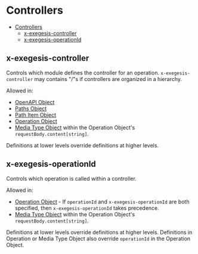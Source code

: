 # Controllers

<!-- markdownlint-disable MD007 -->
<!-- TOC depthFrom:2 -->

- [Controllers](#controllers)
  - [x-exegesis-controller](#x-exegesis-controller)
  - [x-exegesis-operationId](#x-exegesis-operationid)

<!-- /TOC -->
<!-- markdownlint-enable MD007 -->

## x-exegesis-controller

Controls which module defines the controller for an operation.
`x-exegesis-controller` may contains "/"s if controllers are organized in a
hierarchy.

Allowed in:

- [OpenAPI Object](https://github.com/OAI/OpenAPI-Specification/blob/master/versions/3.0.3.md#oasObject)
- [Paths Object](https://github.com/OAI/OpenAPI-Specification/blob/master/versions/3.0.3.md#pathsObject)
- [Path Item Object](https://github.com/OAI/OpenAPI-Specification/blob/master/versions/3.0.3.md#pathItemObject)
- [Operation Object](https://github.com/OAI/OpenAPI-Specification/blob/master/versions/3.0.3.md#operationObject)
- [Media Type Object](https://github.com/OAI/OpenAPI-Specification/blob/master/versions/3.0.3.md#mediaTypeObject) within the Operation Object's `requestBody.content[string]`.

Definitions at lower levels override definitions at higher levels.

## x-exegesis-operationId

Controls which operation is called within a controller.

Allowed in:

- [Operation Object](https://github.com/OAI/OpenAPI-Specification/blob/master/versions/3.0.3.md#operationObject) - If `operationId` and `x-exegesis-operationId` are both specified, then `x-exegesis-operationId` takes precedence.
- [Media Type Object](https://github.com/OAI/OpenAPI-Specification/blob/master/versions/3.0.3.md#mediaTypeObject) within the Operation Object's `requestBody.content[string]`.

Definitions at lower levels override definitions at higher levels. Definitions in Operation or Media Type Object also override `operationId` in the Operation Object.
